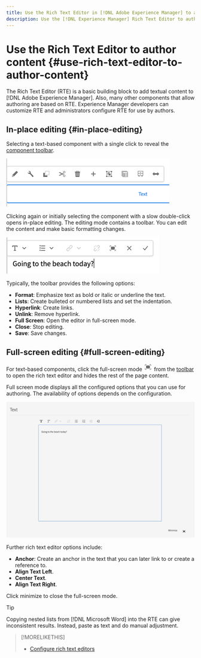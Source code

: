 ```yaml
---
title: Use the Rich Text Editor in [!DNL Adobe Experience Manager] to author content.
description: Use the [!DNL Experience Manager] Rich Text Editor to author content.
---
```


# Use the Rich Text Editor to author content {#use-rich-text-editor-to-author-content}

The Rich Text Editor (RTE) is a basic building block to add textual content to [!DNL Adobe Experience Manager]. Also, many other components that allow authoring are based on RTE. Experience Manager developers can customize RTE and administrators configure RTE for use by authors.

## In-place editing {#in-place-editing}

Selecting a text-based component with a single click to reveal the [component toolbar](/help/sites-cloud/authoring/fundamentals/editing-content.md#component-toolbar).

![The component toolbar](/help/sites-cloud/authoring/assets/editing-component-toolbar.png)

Clicking again or initially selecting the component with a slow double-click opens in-place editing. The editing mode contains a toolbar. You can edit the content and make basic formatting changes.

![In place editing with the RTE](/help/sites-cloud/authoring/assets/rte-in-place-editing.png)

Typically, the toolbar provides the following options:

* **Format**: Emphasize text as bold or italic or underline the text.
* **Lists**: Create bulleted or numbered lists and set the indentation.
* **Hyperlink**: Create links.
* **Unlink**: Remove hyperlink.
* **Full Screen**: Open the editor in full-screen mode.
* **Close**: Stop editing.
* **Save**: Save changes.

## Full-screen editing {#full-screen-editing}

For text-based components, click the full-screen mode ![RTE full screen button](/help/sites-cloud/authoring/assets/editing-full-screen.png) from the [toolbar](/help/sites-cloud/authoring/fundamentals/editing-content.md#component-toolbar) to open the rich text editor and hides the rest of the page content.

Full screen mode displays all the configured options that you can use for authoring. The availability of options depends on the configuration. <!--Full screen mode displays all the configured options that you can use for authoring. The availability of options [depends on the configuration](/help/sites-administering/rich-text-editor.md).-->

![RTE in full screen mode](/help/sites-cloud/authoring/assets/rte-full-screen.png)

Further rich text editor options include:

* **Anchor**: Create an anchor in the text that you can later link to or create a reference to.
* **Align Text Left**.
* **Center Text**.
* **Align Text Right**.

Click minimize to close the full-screen mode.

>[!Tip]
>
>Copying nested lists from [!DNL Microsoft Word] into the RTE can give inconsistent results. Instead, paste as text and do manual adjustment.

>[!MORELIKETHIS]
>
>* [Configure rich text editors](/help/implementing/developing/extending/rich-text-editor.md)
